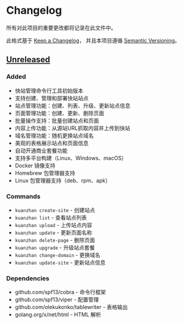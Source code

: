 # Changelog

所有对此项目的重要更改都将记录在此文件中。

此格式基于 [Keep a Changelog](https://keepachangelog.com/zh-CN/1.0.0/)，
并且本项目遵循 [Semantic Versioning](https://semver.org/spec/v2.0.0.html)。

## [Unreleased]

### Added
- 快站管理命令行工具初始版本
- 支持创建、管理和部署快站站点
- 站点管理功能：创建、列表、升级、更新站点信息
- 页面管理功能：创建、更新、删除页面
- 批量操作支持：批量创建站点和页面
- 内容上传功能：从源站URL抓取内容并上传到快站
- 域名管理功能：随机更换站点域名
- 美观的表格展示站点和页面信息
- 自动开通商业套餐功能
- 支持多平台构建（Linux、Windows、macOS）
- Docker 镜像支持
- Homebrew 包管理器支持
- Linux 包管理器支持（deb、rpm、apk）

### Commands
- `kuanzhan create-site` - 创建站点
- `kuanzhan list` - 查看站点列表
- `kuanzhan upload` - 上传站点内容
- `kuanzhan update` - 更新页面名称
- `kuanzhan delete-page` - 删除页面
- `kuanzhan upgrade` - 升级站点套餐
- `kuanzhan change-domain` - 更换域名
- `kuanzhan update-site` - 更新站点信息

### Dependencies
- github.com/spf13/cobra - 命令行框架
- github.com/spf13/viper - 配置管理
- github.com/olekukonko/tablewriter - 表格输出
- golang.org/x/net/html - HTML 解析

<!-- 
## [1.0.0] - 2024-XX-XX

### Added
- 初始版本发布

-->

[Unreleased]: https://github.com/your-org/kuanzhan/compare/v1.0.0...HEAD
[1.0.0]: https://github.com/your-org/kuanzhan/releases/tag/v1.0.0 